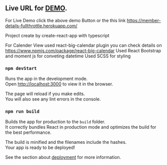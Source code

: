 ## Live URL for [DEMO](https://member-details-fullthrottle.herokuapp.com/).

For Live Demo click the above demo Button or the this link https://member-details-fullthrottle.herokuapp.com/


Project create by create-react-app with typescript 

For Calender View used react-big-calendar plugin you can check details on https://www.npmjs.com/package/react-big-calendar
Used React Bootstrap and moment js for conveting datetime
Used SCSS for styling 


### `npm devStart`

Runs the app in the development mode.<br />
Open [http://localhost:3000](http://localhost:3000) to view it in the browser.

The page will reload if you make edits.<br />
You will also see any lint errors in the console.


### `npm run build`

Builds the app for production to the `build` folder.<br />
It correctly bundles React in production mode and optimizes the build for the best performance.

The build is minified and the filenames include the hashes.<br />
Your app is ready to be deployed!

See the section about [deployment](https://facebook.github.io/create-react-app/docs/deployment) for more information.





